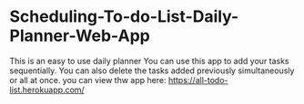 # Scheduling-To-do-List-Daily-Planner-Web-App
This is an easy to use daily planner
You can use this app to add your tasks sequentially. You can also delete the tasks added previously simultaneously or all at once.
you can view thw app here: https://all-todo-list.herokuapp.com/
